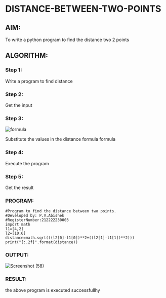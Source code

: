# DISTANCE-BETWEEN-TWO-POINTS

## AIM:
To write a python program to find the distance two 2 points
## ALGORITHM:
### Step 1:
Write a program to find distance
### Step 2:
Get the input

### Step 3:
![formula](https://github.com/pvabishek/DISTANCE-BETWEEN-TWO-POINTS/assets/119405626/99455cac-3b33-4653-99eb-c7d5e021b7f8)

Substitute the values in the distance formula formula

### Step 4:
Execute the program

### Step 5:
Get the result
### PROGRAM:
```
#Program to find the distance between two points.
#Developed by: P.V.Abishek
#RegisterNumber:212222230003
import math
l1=[4,2]
l2=[10,6]
distance=math.sqrt(((l2[0]-l1[0])**2+((l2[1]-l1[1])**2)))
print("{:.2f}".format(distance))  
```

### OUTPUT: 
![Screenshot (58)](https://user-images.githubusercontent.com/119405626/229995834-21b7b343-1861-4df8-baf3-fb405075bc21.png)


### RESULT:
the above program is executed successfullhy

